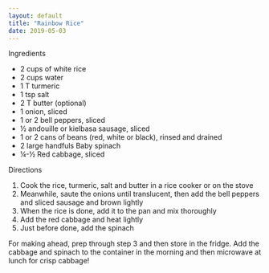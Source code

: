 ```yaml
---
layout: default
title: "Rainbow Rice"
date: 2019-05-03
---
```


Ingredients
- 2 cups of white rice
- 2 cups water
- 1 T turmeric
- 1 tsp salt
- 2 T butter (optional)
- 1 onion, sliced
- 1 or 2 bell peppers, sliced
- ½ andouille or kielbasa sausage, sliced
- 1 or 2 cans of beans (red, white or black), rinsed and drained
- 2 large handfuls Baby spinach
- ¼-½ Red cabbage, sliced

Directions
1. Cook the rice, turmeric, salt and butter in a rice cooker or on the stove
2. Meanwhile, saute the onions until translucent, then add the bell peppers and sliced sausage and brown lightly
3. When the rice is done, add it to the pan and mix thoroughly
4. Add the red cabbage and heat lightly
5. Just before done, add the spinach

For making ahead, prep through step 3 and then store in the fridge. Add the cabbage and spinach to the container in the morning and then microwave at lunch for crisp cabbage!
